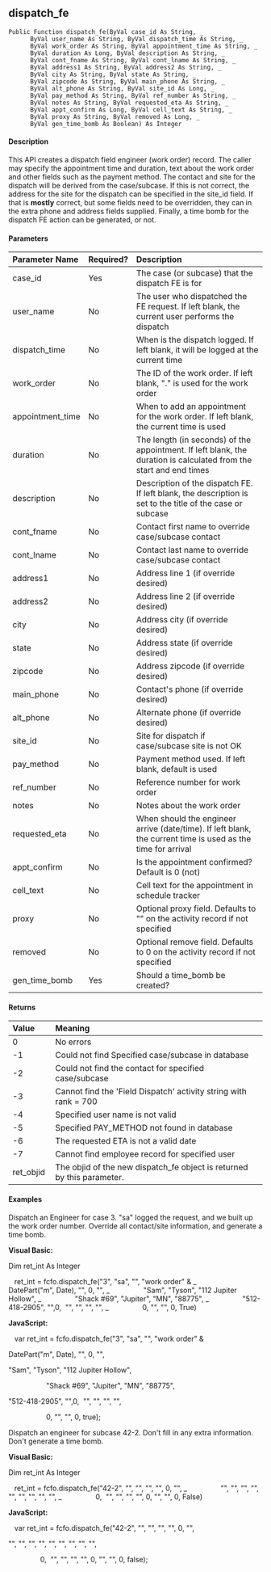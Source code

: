 dispatch_fe
-----------

```
Public Function dispatch_fe(ByVal case_id As String, _
      ByVal user_name As String, ByVal dispatch_time As String, _
      ByVal work_order As String, ByVal appointment_time As String, _
      ByVal duration As Long, ByVal description As String, _
      ByVal cont_fname As String, ByVal cont_lname As String, _
      ByVal address1 As String, ByVal address2 As String, _
      ByVal city As String, ByVal state As String, _
      ByVal zipcode As String, ByVal main_phone As String, _
      ByVal alt_phone As String, ByVal site_id As Long, _
      ByVal pay_method As String, ByVal ref_number As String, _
      ByVal notes As String, ByVal requested_eta As String, _
      ByVal appt_confirm As Long, ByVal cell_text As String, _
      ByVal proxy As String, ByVal removed As Long, _
      ByVal gen_time_bomb As Boolean) As Integer
```

#### Description

This API creates a dispatch field engineer (work order) record. The caller may specify the appointment time and duration, text about the work order and other fields such as the payment method. The contact and site for the dispatch will be derived from the case/subcase. If this is not correct, the address for the site for the dispatch can be specified in the site_id field. If that is **mostly** correct, but some fields need to be overridden, they can in the extra phone and address fields supplied. Finally, a time bomb for the dispatch FE action can be generated, or not.

#### Parameters

| Parameter Name | Required? | Description |
|:--- |:--- |:--- |
| case_id | Yes | The case (or subcase) that the dispatch FE is for |
| user_name | No | The user who dispatched the FE request. If left blank, the current user performs the dispatch |
| dispatch_time | No | When is the dispatch logged. If left blank, it will be logged at the current time |
| work_order | No | The ID of the work order. If left blank, "." is used for the work order |
| appointment_time | No | When to add an appointment for the work order. If left blank, the current time is used |
| duration | No | The length (in seconds) of the appointment. If left blank, the duration is calculated from the start and end times |
| description | No | Description of the dispatch FE. If left blank, the description is set to the title of the case or subcase |
| cont_fname | No | Contact first name to override case/subcase contact |
| cont_lname | No | Contact last name to override case/subcase contact |
| address1 | No | Address line 1 (if override desired) |
| address2 | No | Address line 2 (if override desired) |
| city | No | Address city (if override desired) |
| state | No | Address state (if override desired) |
| zipcode | No | Address zipcode (if override desired) |
| main_phone | No | Contact's phone (if override desired) |
| alt_phone | No | Alternate phone (if override desired) |
| site_id | No | Site for dispatch if case/subcase site is not OK |
| pay_method | No | Payment method used. If left blank, default is used |
| ref_number | No | Reference number for work order |
| notes | No | Notes about the work order |
| requested_eta | No | When should the engineer arrive (date/time). If left blank, the current time is used as the time for arrival |
| appt_confirm | No | Is the appointment confirmed? Default is 0 (not) |
| cell_text | No | Cell text for the appointment in schedule tracker |
| proxy | No | Optional proxy field. Defaults to "" on the activity record if not specified |
| removed | No | Optional remove field. Defaults to 0 on the activity record if not specified |
| gen_time_bomb | Yes | Should a time_bomb be created? |

#### Returns

| Value | Meaning |
|:--- |:--- |
| 0 | No errors |
| -1 | Could not find Specified case/subcase in database |
| -2 | Could not find the contact for specified case/subcase |
| -3 | Cannot find the 'Field Dispatch' activity string with rank = 700 |
| -4 | Specified user name is not valid |
| -5 | Specified PAY_METHOD not found in database |
| -6 | The requested ETA is not a valid date |
| -7 | Cannot find employee record for specified user |
| ret_objid | The objid of the new dispatch_fe object is returned by this parameter. |

#### Examples

Dispatch an Engineer for case 3. "sa" logged the request, and we built up the work order number. Override all contact/site information, and generate a time bomb.

**Visual Basic:**

Dim ret_int As Integer

   ret_int = fcfo.dispatch_fe("3", "sa", "", "work order" & _
                               DatePart("m", Date), "", 0, "", _
                "Sam", "Tyson", "112 Jupiter Hollow", _
                "Shack #69", "Jupiter", "MN", "88775", _
                "512-418-2905", "",0,  "", "", "", "", _
                0, "", "", 0, True)

**JavaScript:**

   var ret_int = fcfo.dispatch_fe("3", "sa", "", "work order" &
  
   DatePart("m", Date), "", 0, "",
  
   "Sam", "Tyson", "112 Jupiter Hollow",  
  
                   "Shack #69", "Jupiter", "MN", "88775",
  
   "512-418-2905", "",0,  "", "", "", "",
  
                   0, "", "", 0, true);

 Dispatch an engineer for subcase 42-2. Don't fill in any extra information. Don't generate a time bomb.

**Visual Basic:**

Dim ret_int As Integer

   ret_int = fcfo.dispatch_fe("42-2", "", "", "", "", 0, "", _
                "", "", "", "", "", "", "", "", "", _
                0,  "", "", "", "", 0, "", "", 0, False)

**JavaScript:**

   var ret_int = fcfo.dispatch_fe("42-2", "", "", "", "", 0, "",
  
   "", "", "", "", "", "", "", "", "",
  
                0,  "", "", "", "", 0, "", "", 0, false);